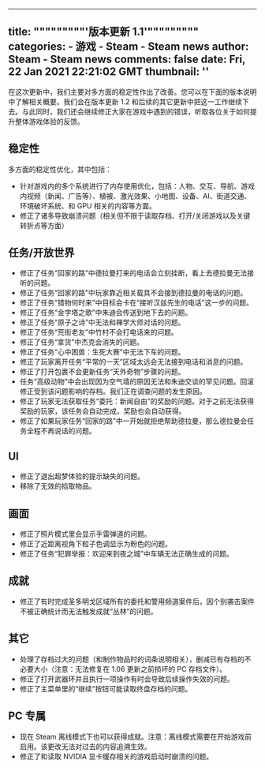 
---
title: """""""""'版本更新 1.1'"""""""""
categories: 
    - 游戏
    - Steam - Steam news
author: Steam - Steam news
comments: false
date: Fri, 22 Jan 2021 22:21:02 GMT
thumbnail: ''
---

<div>   
在这次更新中，我们主要对多方面的稳定性作出了改善。您可以在下面的版本说明中了解相关概要。我们会在版本更新 1.2 和后续的其它更新中把这一工作继续下去。与此同时，我们还会继续修正大家在游戏中遇到的错误，听取各位关于如何提升整体游戏体验的反馈。

<h2>稳定性</h2>
多方面的稳定性优化，其中包括：
<ul>
<li> 针对游戏内的多个系统进行了内存使用优化，包括：人物、交互、导航、游戏内视频（新闻、广告等）、植被、激光效果、小地图、设备、AI、街道交通、环境破坏系统、和 GPU 相关的内容等方面。
</li><li> 修正了诸多导致崩溃问题（相关但不限于读取存档、打开/关闭游戏以及关键转折点等方面）
</li></ul>

<h2>任务/开放世界</h2>
<ul>
<li> 修正了任务“回家的路”中德拉曼打来的电话会立刻挂断，看上去德拉曼无法接听的问题。
</li><li> 修正了任务“回家的路”中玩家靠近相关载具不会接到德拉曼的电话的问题。
</li><li> 修正了任务“猎物何时来”中目标会卡在“接听汉兹先生的电话”这一步的问题。
</li><li> 修正了任务“金字塔之歌”中朱迪会传送到地下去的问题。
</li><li> 修正了任务“原子之诗”中无法和禅学大师对话的问题。
</li><li> 修正了任务“荒街老友”中竹村不会打电话来的问题。
</li><li> 修正了任务“拿货”中杰克会消失的问题。
</li><li> 修正了任务“心中困兽：生死大赛”中无法下车的问题。
</li><li> 修正了玩家离开任务“平常的一天”区域太远会无法接到电话和消息的问题。
</li><li> 修正了打开包裹不会更新任务“天外奇物”步骤的问题。
</li><li> 任务“高级动物”中会出现因为空气墙的原因无法和朱迪交谈的罕见问题。回滚修正受到该问题影响的存档。我们正在调查问题的发生原因。
</li><li> 修正了玩家无法获取任务“委托：新闻自由”的奖励的问题。对于之前无法获得奖励的玩家，该任务会自动完成，奖励也会自动获得。
</li><li> 修正了如果玩家任务“回家的路”中一开始就拒绝帮助德拉曼，那么德拉曼会任务全程不再说话的问题。
</li></ul>

<h2>UI</h2>
<ul>
<li> 修正了退出超梦体验的提示缺失的问题。
</li><li> 移除了无效的拾取物品。
</li></ul>

<h2>画面</h2>
<ul>
<li> 修正了照片模式里会显示手雷弹道的问题。
</li><li> 修正了近距离视角下粒子色调显示为粉色的问题。
</li><li> 修正了任务“犯罪举报：欢迎来到夜之城”中车辆无法正确生成的问题。
</li></ul>

<h2>成就</h2>
<ul>
<li> 修正了有时完成圣多明戈区域所有的委托和警用频道案件后，因个别袭击案件不被正确统计而无法触发成就“丛林”的问题。
</li></ul>

<h2>其它</h2>
<ul>
<li> 处理了存档过大的问题（和制作物品时的词条说明相关），删减已有存档的不必要大小（注意：无法修复在 1.06 更新之前损坏的 PC 存档文件）。
</li><li> 修正了打开武器环并且执行一项操作有时会导致后续操作失效的问题。
</li><li> 修正了主菜单里的“继续”按钮可能读取终盘存档的问题。
</li></ul>

<h2>PC 专属</h2>
<ul>
<li> 现在 Steam 离线模式下也可以获得成就。注意：离线模式需要在开始游戏前启用。该更改无法对过去的内容追溯生效。
</li><li> 修正了和读取 NVIDIA 显卡缓存相关的游戏启动时崩溃的问题。
</li></ul>  
</div>
            